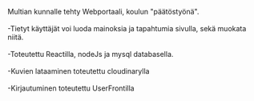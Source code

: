Multian kunnalle tehty Webportaali, koulun "päätöstyönä". <br></br>
-Tietyt käyttäjät voi luoda mainoksia ja tapahtumia sivulla, sekä muokata niitä. <br></br>
-Toteutettu Reactilla, nodeJs ja mysql databasella. <br></br>
-Kuvien lataaminen toteutettu cloudinarylla <br></br>
-Kirjautuminen toteutettu UserFrontilla <br></br>
